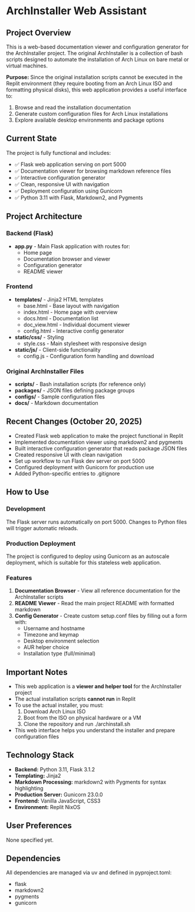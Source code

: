 # ArchInstaller Web Assistant

## Project Overview

This is a web-based documentation viewer and configuration generator for the ArchInstaller project. The original ArchInstaller is a collection of bash scripts designed to automate the installation of Arch Linux on bare metal or virtual machines.

**Purpose:** Since the original installation scripts cannot be executed in the Replit environment (they require booting from an Arch Linux ISO and formatting physical disks), this web application provides a useful interface to:
1. Browse and read the installation documentation
2. Generate custom configuration files for Arch Linux installations
3. Explore available desktop environments and package options

## Current State

The project is fully functional and includes:
- ✅ Flask web application serving on port 5000
- ✅ Documentation viewer for browsing markdown reference files
- ✅ Interactive configuration generator
- ✅ Clean, responsive UI with navigation
- ✅ Deployment configuration using Gunicorn
- ✅ Python 3.11 with Flask, Markdown2, and Pygments

## Project Architecture

### Backend (Flask)
- **app.py** - Main Flask application with routes for:
  - Home page
  - Documentation browser and viewer
  - Configuration generator
  - README viewer

### Frontend
- **templates/** - Jinja2 HTML templates
  - base.html - Base layout with navigation
  - index.html - Home page with overview
  - docs.html - Documentation list
  - doc_view.html - Individual document viewer
  - config.html - Interactive config generator
- **static/css/** - Styling
  - style.css - Main stylesheet with responsive design
- **static/js/** - Client-side functionality
  - config.js - Configuration form handling and download

### Original ArchInstaller Files
- **scripts/** - Bash installation scripts (for reference only)
- **packages/** - JSON files defining package groups
- **configs/** - Sample configuration files
- **docs/** - Markdown documentation

## Recent Changes (October 20, 2025)

- Created Flask web application to make the project functional in Replit
- Implemented documentation viewer using markdown2 and pygments
- Built interactive configuration generator that reads package JSON files
- Created responsive UI with clean navigation
- Set up workflow to run Flask dev server on port 5000
- Configured deployment with Gunicorn for production use
- Added Python-specific entries to .gitignore

## How to Use

### Development
The Flask server runs automatically on port 5000. Changes to Python files will trigger automatic reloads.

### Production Deployment
The project is configured to deploy using Gunicorn as an autoscale deployment, which is suitable for this stateless web application.

### Features

1. **Documentation Browser** - View all reference documentation for the ArchInstaller scripts
2. **README Viewer** - Read the main project README with formatted markdown
3. **Config Generator** - Create custom setup.conf files by filling out a form with:
   - Username and hostname
   - Timezone and keymap
   - Desktop environment selection
   - AUR helper choice
   - Installation type (full/minimal)

## Important Notes

- This web application is a **viewer and helper tool** for the ArchInstaller project
- The actual installation scripts **cannot run** in Replit
- To use the actual installer, you must:
  1. Download Arch Linux ISO
  2. Boot from the ISO on physical hardware or a VM
  3. Clone the repository and run ./archinstall.sh
- This web interface helps you understand the installer and prepare configuration files

## Technology Stack

- **Backend:** Python 3.11, Flask 3.1.2
- **Templating:** Jinja2
- **Markdown Processing:** markdown2 with Pygments for syntax highlighting
- **Production Server:** Gunicorn 23.0.0
- **Frontend:** Vanilla JavaScript, CSS3
- **Environment:** Replit NixOS

## User Preferences

None specified yet.

## Dependencies

All dependencies are managed via uv and defined in pyproject.toml:
- flask
- markdown2
- pygments
- gunicorn
